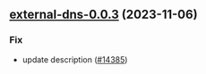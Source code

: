 

## [external-dns-0.0.3](https://github.com/truecharts/charts/compare/external-dns-0.0.2...external-dns-0.0.3) (2023-11-06)

### Fix

- update description ([#14385](https://github.com/truecharts/charts/issues/14385))
  
  